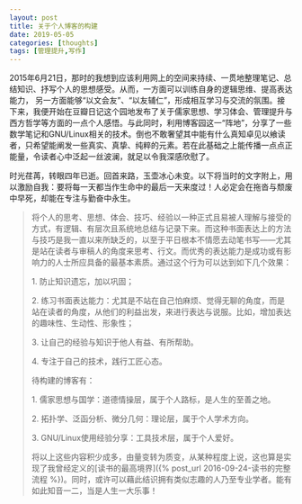 ```yaml
---
layout: post
title: 关于个人博客的构建
date: 2019-05-05
categories: [thoughts]
tags: [管理提升,写作]
---
```


2015年6月21日，那时的我想到应该利用网上的空间来持续、一贯地整理笔记、总结知识、抒写个人的思想感受。从而，一方面可以训练自身的逻辑思维、提高表达能力， 另一方面能够“以文会友”、“以友辅仁”，形成相互学习与交流的氛围。接下来，我便开始在豆瓣日记这个园地发布了关于儒家思想、学习体会、管理提升与西方哲学等方面的一点个人感悟。与此同时，利用博客园这一“阵地”，分享了一些数学笔记和GNU/Linux相关的技术。倒也不敢奢望其中能有什么真知卓见以飨读者，只希望能阐发一些真实、真挚、纯粹的元素。若在此基础之上能传播一点点正能量，令读者心中泛起一丝波澜，就足以令我深感欣慰了。

时光荏苒，转眼四年已逝。回首来路，玉壶冰心未变。以下将当时的文字附上，用以激励自我：要将每一天都当作生命中的最后一天来度过！人必定会在拖沓与颓废中早死，却能在专注与勤奋中永生。

> 将个人的思考、思想、体会、技巧、经验以一种正式且易被人理解与接受的方式，有逻辑、有层次且系统地总结与记录下来。而这种书面表达上的方法与技巧是我一直以来所缺乏的，以至于平日根本不情愿去动笔书写——尤其是站在读者与审稿人的角度来思考、行文。而优秀的表达能力是成功或有影响力的人士所应具备的最基本素质。通过这个行为可以达到如下几个效果：
>
> 1\. 防止知识遗忘，加以巩固；
>
> 2\. 练习书面表达能力：尤其是不站在自己怕麻烦、觉得无聊的角度，而是站在读者的角度，从他们的利益出发，来进行表达与说服。比如，增加表达的趣味性、生动性、形象性；
>
> 3\. 让自己的经验与知识于他人有益、有所帮助。
>
> 4\. 专注于自己的技术，践行工匠心态。
>
> 待构建的博客有：
>
> 1\. 儒家思想与国学：道德情操层，属于个人路标，是人生的至善之地。
>
> 2\. 拓扑学、泛函分析、微分几何：理论层，属于个人学术方向。
>
> 3\. GNU/Linux使用经验分享：工具技术层，属于个人爱好。
>
> 将以上这些内容积少成多，由量变转为质变，从某种程度上说，这也算是实现了我曾经定义的[读书的最高境界]({% post_url 2016-09-24-读书的完整流程 %})。同时，或许可以藉此结识拥有类似志趣的人乃至专业学者。能有如此知音一二，当是人生一大乐事！
